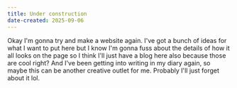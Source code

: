 ```yaml
---
title: Under construction
date-created: 2025-09-06
---
```

Okay I'm gonna try and make a website again. I've got a bunch of ideas for what I want to put here but I know I'm gonna fuss about the details of how it all looks on the page so I think I'll just have a blog here also because those are cool right? And I've been getting into writing in my diary again, so maybe this can be another creative outlet for me. Probably I'll just forget about it lol.